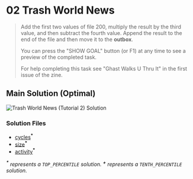 # 02 Trash World News

> Add the first two values of file 200, multiply the result by the third value, and then subtract the fourth value. Append the result to the end of the file and then move it to the **outbox**.
>
> You can press the "SHOW GOAL" button (or F1) at any time to see a preview of the completed task.
>
> For help completing this task see "Ghast Walks U Thru It" in the first issue of the zine.

## Main Solution (Optimal)

![Trash World News (Tutorial 2) Solution][solution]

[solution]: https://i.imgur.com/12LBaps.gif "Trash World News (Tutorial 2) Solution"

### Solution Files

-   [cycles](cycles/)<sup>**\***</sup>
-   [size](size/)<sup>**\***</sup>
-   [activity](activity/)<sup>**\***</sup>

_<sup>**\***</sup> represents a `TOP_PERCENTILE` solution._
_<sup>**\+**</sup> represents a `TENTH_PERCENTILE` solution._
